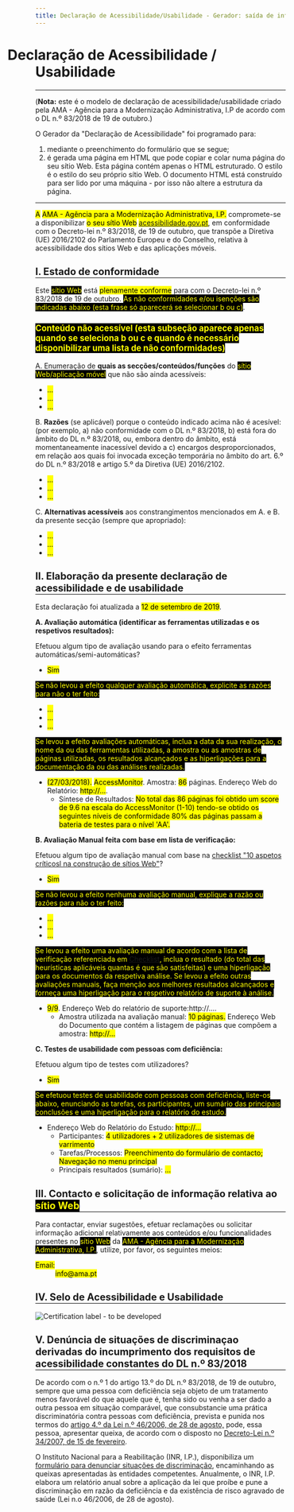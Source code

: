 ```yaml
---
title: Declaração de Acessibilidade/Usabilidade - Gerador: saída de informação
---
```

<style type="text/css">
  h1 {text-indent:-2em;}
  h2 {font-size:140%; border-bottom:1px solid #000; padding-bottom:0}
  h3 {font-size:120%;}
  .conditional-text {background-color:black; color:yellow}
</style>

# Declaração de Acessibilidade / Usabilidade

***
 
(<strong>Nota:</strong> este é o modelo de declaração de acessibilidade/usabilidade criado pela AMA - Agência para a Modernização Administrativa, I.P de acordo com o DL n.º 83/2018 de 19 de outubro.)

O Gerador da "Declaração de Acessibilidade" foi programado para:
1. mediante o preenchimento do formulário que se segue;
2. é gerada uma página em HTML que pode copiar e colar numa página do seu sítio Web. Esta página contém apenas o HTML estruturado. O estilo é o estilo do seu próprio sítio Web. O documento HTML está construído para ser lido por uma máquina - por isso não altere a estrutura da página.

***

<mark><span id="statement-owner-prefix" title="O ou A">A</span></mark> <mark><span id="statement-owner">AMA - Agência para a Modernização Administrativa, I.P.</span></mark> compromete-se a disponibilizar <mark><span id="statement-webapp" title="seleciona a) sítio Web, ou b) aplicação móvel">o seu sítio Web</span></mark> <mark><a href="http://www.acessibilidade.gov.pt" id="webapp-url"><span id="webapp-name" title="http://www.acessibilidade.gov.pt">acessibilidade.gov.pt</span></a></mark>, em conformidade com o Decreto-lei n.º 83/2018, de 19 de outubro, que transpõe a Diretiva (UE) 2016/2102 do Parlamento Europeu e do Conselho, relativa à acessibilidade dos sítios Web e das aplicações móveis.
 
## I. Estado de conformidade

Este <span title=" colocar a) sítio Web, ou b) aplicação móvel" class="conditional-text">sítio Web</span> está <mark><span id="status-compliance" title="selecionar a) plenamente conforme, b) parcialmente conforme, c) não conforme">plenamente conforme</span></mark> para com o Decreto-lei n.º 83/2018 de 19 de outubro. <span class="conditional-text" title="(esta frase só aparecerá se selecionar b) ou c)">As não conformidades e/ou isenções são indicadas abaixo (esta frase só aparecerá se selecionar b ou c)</span>.

### <span title="esta subseção aparece apenas quando se seleciona b) ou c) e quando é necessário disponibilizar uma lista de não conformidades" class="conditional-text">Conteúdo não acessível (esta subseção aparece apenas quando se seleciona b ou c e quando é necessário disponibilizar uma lista de não conformidades)</span>
 
A. Enumeração de <strong>quais as secções/conteúdos/funções</strong> do <span title="colocar a) sítio Web, ou b) aplicação móvel" class="conditional-text">sítio Web/aplicação móvel</span> que não são ainda acessíveis:
 
<ul>
  <li><mark><span id="no-compliant-which-1">...</span></mark></li>
  <li><mark><span id="no-compliant-which-2">...</span></mark></li>
  <li><mark><span id="no-compliant-which-n">...</span></mark></li>
</ul>
 
B. <strong>Razões</strong> (se aplicável) porque o conteúdo indicado acima não é acesível: (por exemplo, a) não conformidade com o DL n.º 83/2018, b) está fora do âmbito do DL n.º 83/2018, ou, embora dentro do âmbito, está momentaneamente inacessível devido a c) encargos desproporcionados, em relação aos quais foi invocada exceção temporária no âmbito do art. 6.º do DL n.º 83/2018 e artigo 5.º da Diretiva (UE) 2016/2102.

<ul>
  <li><mark><span id="no-compliant-why-1">...</span></mark></li>
  <li><mark><span id="no-compliant-why-2">...</span></mark></li>
  <li><mark><span id="no-compliant-why-n">...</span></mark></li>
</ul>
 
C. <strong>Alternativas acessíveis</strong> aos constrangimentos mencionados em A. e B. da presente secção (sempre que apropriado):
 
<ul>
  <li><mark><span id="no-compliant-alt-1">...</span></mark></li>
  <li><mark><span id="no-compliant-alt-2">...</span></mark></li>
  <li><mark><span id="no-compliant-alt-n">...</span></mark></li>
</ul>
 
## II. Elaboração da presente declaração de acessibilidade e de usabilidade

Esta declaração foi atualizada a <mark><span id="statement-date-review">12 de setembro de 2019</span></mark>.
 
**A. Avaliação automática (identificar as ferramentas utilizadas e os respetivos resultados):** 

Efetuou algum tipo de avaliação usando para o efeito ferramentas automáticas/semi-automáticas?

 - <mark><span id="automatic-evaluation" title="selecionar a) Sim, b) Não">Sim</span></mark>
 
<span class="conditional-text" title="Se não">Se não levou a efeito qualquer avaliação automática, explicite as razões para não o ter feito:</span>
 
<ul>
  <li><mark><span id="ae-no-reason1">...</span></mark></li>
  <li><mark><span id="ae-no-reason2">...</span></mark></li>
  <li><mark><span id="ae-no-reasonn">...</span></mark></li>
</ul>
 
<span title="se Sim" class="conditional-text">Se levou a efeito avaliações automáticas, inclua a data da sua realização, o nome da ou das ferramentas utilizadas, a amostra ou as amostras de páginas utilizadas, os resultados alcançados e as hiperligações para a documentação da ou das análises realizadas.</span>

<ul>
  <li><mark>(<span title="data" id="aen1_date">27/03/2018</span>).</mark> <mark><span title="Tool" id="aen1_tool">AccessMonitor</span></mark>. Amostra: <mark><span title="sample" id="aen1_sample">86</span></mark> páginas. Endereço Web do Relatório: <mark><span id="aen1_more_uri">http://...</span></mark>.
    <ul><li>Síntese de Resultados: <mark><span id="aen1_findings">No total das 86 páginas foi obtido um score de 9.6 na escala do AccessMonitor (1-10) tendo-se obtido os seguintes níveis de conformidade 80% das páginas passam a bateria de testes para o nível 'AA'.</span></mark></li>
    </ul></li>
</ul>
 
**B. Avaliação Manual feita com base em lista de verificação:**
 
Efetuou algum tipo de avaliação manual com base na [checklist "10 aspetos críticosl na construção de sítios Web"](http://)?

- <mark><span id="manual-evaluation" title="selecione a) Sim, b) Não">Sim</span></mark>
 
<span class="conditional-text" title="Se não">Se não levou a efeito nenhuma avaliação manual, explique a razão ou razões para não o ter feito:</span>
 
<ul>
  <li><mark><span id="me-no-reason1">...</span></mark></li>
  <li><mark><span id="me-no-reason2">...</span></mark></li>
  <li><mark><span id="me-no-reasonn">...</span></mark></li>
</ul>
 
<span title="se Sim" class="conditional-text">Se levou a efeito uma avaliação manual de acordo com a lista de verificação referenciada em [Checklist](http://), inclua o resultado (do total das heurísticas aplicáveis quantas é que são satisfeitas) e uma hiperligação para os documentos da respetiva análise. Se levou a efeito outras avaliações manuais, faça menção aos melhores resultados alcançados e forneça uma hiperligação para o respetivo relatório de suporte à análise.</span>
 
<ul>
  <li><mark><span id="me01-pass"><span title="pontos críticos satisfeitos">9</span>/<span title="total de pontos aplicáveis">9</span></span></mark>. Endereço Web do relatório de suporte:<span id="me01-pass-url">http://...</span>.
   <ul>
    <li>Amostra utilizada na avaliação manual: <mark><span id="me01-sample">10</span> páginas</span>.</mark> Endereço Web do Documento que contém a listagem de páginas que compõem a amostra: <mark><span id="me01-sample-uri">http://...</span></mark></li>
  </ul></li>
</ul>
  
**C. Testes de usabilidade com pessoas com deficiência:**

Efetuou algum tipo de testes com utilizadores?

- <mark><span id="usability-evaluation" title="selecione a) Sim, b) Não">Sim</span></mark>
 
<span title="Se Sim" class="conditional-text">Se efetuou testes de usabilidade com pessoas com deficiência, liste-os abaixo, enunciando as tarefas, os participantes, um sumário das principais conclusões e uma hiperligação para o relatório do estudo.</span>
 
<ul>
  <li>Endereço Web do Relatório do Estudo: <mark><span title="hiperligação para o relatório do estudo" id="tu01-uri">http://...</span></mark>
    <ul>
      <li>Participantes: <mark><span id="tu01-participants">4 utilizadores + 2 utilizadores de sistemas de varrimento</span></mark></li>
      <li>Tarefas/Processos: <mark><span id="tu01-tasks">Preenchimento do formulário de contacto; Navegação no menu principal</span></mark></li>
      <li>Principais resultados (sumário): <mark><span id="tu01-summary">...</span></mark></li>
    </ul>
    </li>
  </ul>  
 
## III. Contacto e solicitação de informação relativa ao <span title="colocar a) sítio Web, ou b) aplicação móvel" class="conditional-text">sítio Web</span>
 
Para contactar, enviar sugestões, efetuar reclamações ou solicitar informação adicional relativamente aos conteúdos e/ou funcionalidades presentes no <mark><span title=" colocar a) sítio web, ou b) aplicação móvel" class="conditional-text">sítio Web</span></mark> da <mark><span class="conditional-text">AMA - Agência para a Modernização Administrativa, I.P.</span></mark>, utilize, por favor, os seguintes meios:
 
<dl id="contact-info">
  <dt><mark><span id="titulo_1">Email:</span></mark></dt>
  <dd><mark><span id="elemento_1">info@ama.pt</span></mark></dd>
</dl>
 
## IV. Selo de Acessibilidade e Usabilidade
 
![Certification label - to be developed](http://www.acessibilidade.gov.pt/image/acess.gif) 

 
## V. Denúncia de situações de discriminaçao derivadas do incumprimento dos requisitos de acessibilidade constantes do DL n.º 83/2018
 
De acordo com o n.º 1 do artigo 13.º do DL n.º 83/2018, de 19 de outubro, sempre que uma pessoa com deficiência seja objeto de um tratamento menos favorável do que aquele que é, tenha sido ou venha a ser dado a outra pessoa em situação comparável, que consubstancie uma prática discriminatória contra pessoas com deficiência, prevista e punida nos termos do [artigo 4.º da Lei n.º 46/2006, de 28 de agosto,](http://data.dre.pt/eli/lei/46/2006/08/28/p/dre/pt/html) pode, essa pessoa, apresentar queixa, de acordo com o disposto no [Decreto-Lei n.º 34/2007, de 15 de fevereiro](https://data.dre.pt/eli/dec-lei/34/2007/02/15/p/dre/pt/html).
 
O Instituto Nacional para a Reabilitação (INR, I.P.), disponibiliza um [formulário para denunciar situações de discriminação](http://www.inr.pt/uploads/Formulario_queixa.rtf.rtf), encaminhando as queixas apresentadas às entidades competentes. Anualmente, o INR, I.P. elabora um relatório anual sobre a aplicação da lei que proíbe e pune a discriminação em razão da deficiência e da existência de risco agravado de saúde (Lei n.o 46/2006, de 28 de agosto). 
